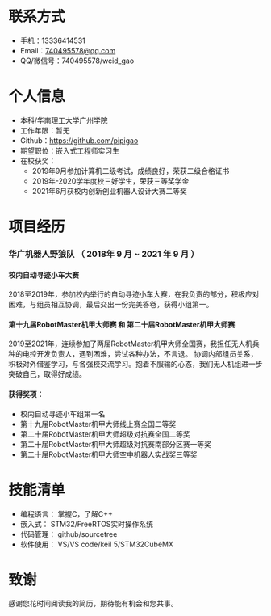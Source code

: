 # 联系方式

- 手机：13336414531
- Email：740495578@qq.com
- QQ/微信号：740495578/wcid_gao

# 个人信息

- 本科/华南理工大学广州学院
- 工作年限：暂无
- Github：https://github.com/pipigao
- 期望职位：嵌入式工程师实习生
- 在校获奖：
   - 2019年9月参加计算机二级考试，成绩良好，荣获二级合格证书
   - 2019年-2020学年度校三好学生，荣获三等奖学金
   - 2021年6月获校内创新创业机器人设计大赛二等奖
   
# 项目经历

### 华广机器人野狼队 （ 2018年 9 月 ~ 2021 年 9 月 ）

#### 校内自动寻迹小车大赛

2018至2019年，参加校内举行的自动寻迹小车大赛，在我负责的部分，积极应对困难，与组员相互协调，最后交出一份完美答卷，获得小组第一。

#### 第十九届RobotMaster机甲大师赛 和 第二十届RobotMaster机甲大师赛

  2019至2021年，连续参加了两届RobotMaster机甲大师全国赛，我担任无人机兵种的电控开发负责人，遇到困难，尝试各种办法，不言退。
协调内部组员关系，积极对外借鉴学习，与各强校交流学习。抱着不服输的心态，我们无人机组进一步突破自己，取得好成绩。

#### 获得奖项：
   - 校内自动寻迹小车组第一名
   - 第十九届RobotMaster机甲大师线上赛全国二等奖
   - 第二十届RobotMaster机甲大师超级对抗赛全国二等奖
   - 第二十届RobotMaster机甲大师超级对抗赛南部分区赛一等奖
   - 第二十届RobotMaster机甲大师空中机器人实战奖三等奖

# 技能清单

- 编程语言： 掌握C，了解C++
- 嵌入式： STM32/FreeRTOS实时操作系统
- 代码管理： github/sourcetree
- 软件使用： VS/VS code/keil 5/STM32CubeMX

# 致谢

感谢您花时间阅读我的简历，期待能有机会和您共事。
